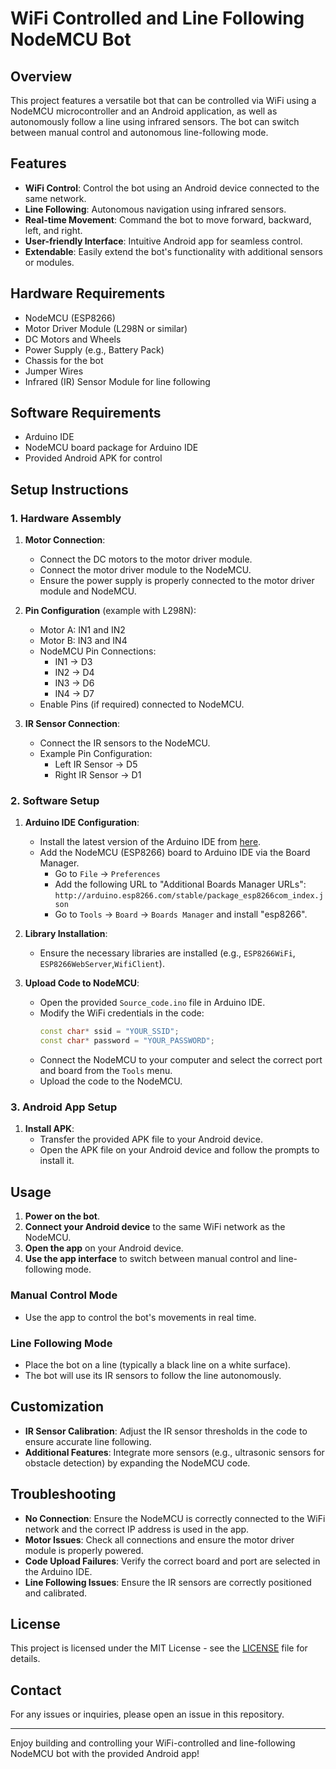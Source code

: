 # WiFi Controlled and Line Following NodeMCU Bot

## Overview

This project features a versatile bot that can be controlled via WiFi using a NodeMCU microcontroller and an Android application, as well as autonomously follow a line using infrared sensors. The bot can switch between manual control and autonomous line-following mode.

## Features

- **WiFi Control**: Control the bot using an Android device connected to the same network.
- **Line Following**: Autonomous navigation using infrared sensors.
- **Real-time Movement**: Command the bot to move forward, backward, left, and right.
- **User-friendly Interface**: Intuitive Android app for seamless control.
- **Extendable**: Easily extend the bot's functionality with additional sensors or modules.

## Hardware Requirements

- NodeMCU (ESP8266)
- Motor Driver Module (L298N or similar)
- DC Motors and Wheels
- Power Supply (e.g., Battery Pack)
- Chassis for the bot
- Jumper Wires
- Infrared (IR) Sensor Module for line following

## Software Requirements

- Arduino IDE
- NodeMCU board package for Arduino IDE
- Provided Android APK for control

## Setup Instructions

### 1. Hardware Assembly

1. **Motor Connection**:
   - Connect the DC motors to the motor driver module.
   - Connect the motor driver module to the NodeMCU.
   - Ensure the power supply is properly connected to the motor driver module and NodeMCU.

2. **Pin Configuration** (example with L298N):
   - Motor A: IN1 and IN2
   - Motor B: IN3 and IN4
   - NodeMCU Pin Connections:
     - IN1 -> D3
     - IN2 -> D4
     - IN3 -> D6
     - IN4 -> D7
   - Enable Pins (if required) connected to NodeMCU.

3. **IR Sensor Connection**:
   - Connect the IR sensors to the NodeMCU.
   - Example Pin Configuration:
     - Left IR Sensor -> D5
     - Right IR Sensor -> D1

### 2. Software Setup

1. **Arduino IDE Configuration**:
   - Install the latest version of the Arduino IDE from [here](https://www.arduino.cc/en/software).
   - Add the NodeMCU (ESP8266) board to Arduino IDE via the Board Manager.
     - Go to `File` -> `Preferences`
     - Add the following URL to "Additional Boards Manager URLs": `http://arduino.esp8266.com/stable/package_esp8266com_index.json`
     - Go to `Tools` -> `Board` -> `Boards Manager` and install "esp8266".

2. **Library Installation**:
   - Ensure the necessary libraries are installed (e.g., `ESP8266WiFi`, `ESP8266WebServer`,`WifiClient`).

3. **Upload Code to NodeMCU**:
   - Open the provided `Source_code.ino` file in Arduino IDE.
   - Modify the WiFi credentials in the code:
     ```cpp
     const char* ssid = "YOUR_SSID";
     const char* password = "YOUR_PASSWORD";
     ```
   - Connect the NodeMCU to your computer and select the correct port and board from the `Tools` menu.
   - Upload the code to the NodeMCU.

### 3. Android App Setup

1. **Install APK**:
   - Transfer the provided APK file to your Android device.
   - Open the APK file on your Android device and follow the prompts to install it.

## Usage

1. **Power on the bot**.
2. **Connect your Android device** to the same WiFi network as the NodeMCU.
3. **Open the app** on your Android device.
4. **Use the app interface** to switch between manual control and line-following mode.

### Manual Control Mode

- Use the app to control the bot's movements in real time.

### Line Following Mode

- Place the bot on a line (typically a black line on a white surface).
- The bot will use its IR sensors to follow the line autonomously.

## Customization

- **IR Sensor Calibration**: Adjust the IR sensor thresholds in the code to ensure accurate line following.
- **Additional Features**: Integrate more sensors (e.g., ultrasonic sensors for obstacle detection) by expanding the NodeMCU code.

## Troubleshooting

- **No Connection**: Ensure the NodeMCU is correctly connected to the WiFi network and the correct IP address is used in the app.
- **Motor Issues**: Check all connections and ensure the motor driver module is properly powered.
- **Code Upload Failures**: Verify the correct board and port are selected in the Arduino IDE.
- **Line Following Issues**: Ensure the IR sensors are correctly positioned and calibrated.

## License

This project is licensed under the MIT License - see the [LICENSE](LICENSE) file for details.

## Contact

For any issues or inquiries, please open an issue in this repository.

---

Enjoy building and controlling your WiFi-controlled and line-following NodeMCU bot with the provided Android app!
